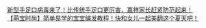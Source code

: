   
[新型手足口病毒来了！比传统手足口更厉害，嘉祥家长赶紧防范起来！](http://www.dianyue.me/archives/545/4d5t8u5se8z8y6mm/)  
[【萌宝时尚】简单易学的宝宝编发教程！快和女儿一起美翻这个夏天吧！](http://www.dianyue.me/archives/837/xqfcbei8vgt4gf1d/)